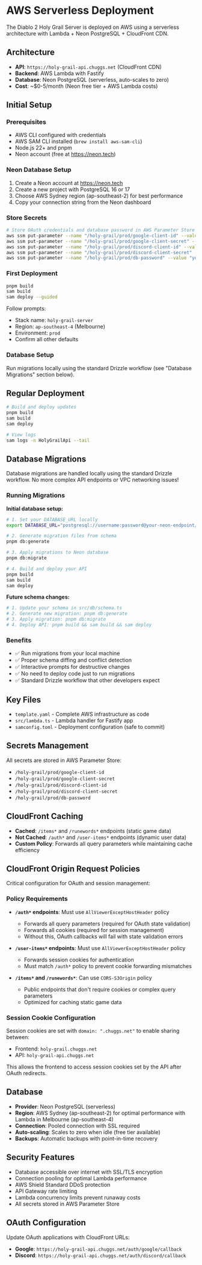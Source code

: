# AWS Serverless Deployment

The Diablo 2 Holy Grail Server is deployed on AWS using a serverless architecture with Lambda + Neon PostgreSQL + CloudFront CDN.

## Architecture

- **API**: `https://holy-grail-api.chuggs.net` (CloudFront CDN)
- **Backend**: AWS Lambda with Fastify
- **Database**: Neon PostgreSQL (serverless, auto-scales to zero)
- **Cost**: ~$0-5/month (Neon free tier + AWS Lambda costs)

## Initial Setup

### Prerequisites

- AWS CLI configured with credentials
- AWS SAM CLI installed (`brew install aws-sam-cli`)
- Node.js 22+ and pnpm
- Neon account (free at https://neon.tech)

### Neon Database Setup

1. Create a Neon account at https://neon.tech
2. Create a new project with PostgreSQL 16 or 17
3. Choose AWS Sydney region (ap-southeast-2) for best performance
4. Copy your connection string from the Neon dashboard

### Store Secrets

```bash
# Store OAuth credentials and database password in AWS Parameter Store
aws ssm put-parameter --name "/holy-grail/prod/google-client-id" --value "your-value" --type "String"
aws ssm put-parameter --name "/holy-grail/prod/google-client-secret" --value "your-value" --type "String"
aws ssm put-parameter --name "/holy-grail/prod/discord-client-id" --value "your-value" --type "String"
aws ssm put-parameter --name "/holy-grail/prod/discord-client-secret" --value "your-value" --type "String"
aws ssm put-parameter --name "/holy-grail/prod/db-password" --value "your-neon-password" --type "String"
```

### First Deployment

```bash
pnpm build
sam build
sam deploy --guided
```

Follow prompts:

- Stack name: `holy-grail-server`
- Region: `ap-southeast-4` (Melbourne)
- Environment: `prod`
- Confirm all other defaults

### Database Setup

Run migrations locally using the standard Drizzle workflow (see "Database Migrations" section below).

## Regular Deployment

```bash
# Build and deploy updates
pnpm build
sam build
sam deploy

# View logs
sam logs -n HolyGrailApi --tail
```

## Database Migrations

Database migrations are handled locally using the standard Drizzle workflow. No more complex API endpoints or VPC networking issues!

### Running Migrations

**Initial database setup:**

```bash
# 1. Set your DATABASE_URL locally
export DATABASE_URL="postgresql://username:password@your-neon-endpoint/dbname?sslmode=require"

# 2. Generate migration files from schema
pnpm db:generate

# 3. Apply migrations to Neon database
pnpm db:migrate

# 4. Build and deploy your API
pnpm build
sam build
sam deploy
```

**Future schema changes:**

```bash
# 1. Update your schema in src/db/schema.ts
# 2. Generate new migration: pnpm db:generate
# 3. Apply migration: pnpm db:migrate
# 4. Deploy API: pnpm build && sam build && sam deploy
```

### Benefits

- ✅ Run migrations from your local machine
- ✅ Proper schema diffing and conflict detection
- ✅ Interactive prompts for destructive changes
- ✅ No need to deploy code just to run migrations
- ✅ Standard Drizzle workflow that other developers expect

## Key Files

- `template.yaml` - Complete AWS infrastructure as code
- `src/lambda.ts` - Lambda handler for Fastify app
- `samconfig.toml` - Deployment configuration (safe to commit)

## Secrets Management

All secrets are stored in AWS Parameter Store:

- `/holy-grail/prod/google-client-id`
- `/holy-grail/prod/google-client-secret`
- `/holy-grail/prod/discord-client-id`
- `/holy-grail/prod/discord-client-secret`
- `/holy-grail/prod/db-password`

## CloudFront Caching

- **Cached**: `/items*` and `/runewords*` endpoints (static game data)
- **Not Cached**: `/auth*` and `/user-items*` endpoints (dynamic user data)
- **Custom Policy**: Forwards all query parameters while maintaining cache efficiency

## CloudFront Origin Request Policies

Critical configuration for OAuth and session management:

### Policy Requirements

- **`/auth*` endpoints**: Must use `AllViewerExceptHostHeader` policy
  - Forwards all query parameters (required for OAuth state validation)
  - Forwards all cookies (required for session management)
  - Without this, OAuth callbacks will fail with state validation errors

- **`/user-items*` endpoints**: Must use `AllViewerExceptHostHeader` policy  
  - Forwards session cookies for authentication
  - Must match `/auth*` policy to prevent cookie forwarding mismatches

- **`/items*` and `/runewords*`**: Can use `CORS-S3Origin` policy
  - Public endpoints that don't require cookies or complex query parameters
  - Optimized for caching static game data

### Session Cookie Configuration

Session cookies are set with `domain: ".chuggs.net"` to enable sharing between:
- Frontend: `holy-grail.chuggs.net` 
- API: `holy-grail-api.chuggs.net`

This allows the frontend to access session cookies set by the API after OAuth redirects.

## Database

- **Provider**: Neon PostgreSQL (serverless)
- **Region**: AWS Sydney (ap-southeast-2) for optimal performance with Lambda in Melbourne (ap-southeast-4)
- **Connection**: Pooled connection with SSL required
- **Auto-scaling**: Scales to zero when idle (free tier available)
- **Backups**: Automatic backups with point-in-time recovery

## Security Features

- Database accessible over internet with SSL/TLS encryption
- Connection pooling for optimal Lambda performance
- AWS Shield Standard DDoS protection
- API Gateway rate limiting
- Lambda concurrency limits prevent runaway costs
- All secrets stored in AWS Parameter Store

## OAuth Configuration

Update OAuth applications with CloudFront URLs:

- **Google**: `https://holy-grail-api.chuggs.net/auth/google/callback`
- **Discord**: `https://holy-grail-api.chuggs.net/auth/discord/callback`
